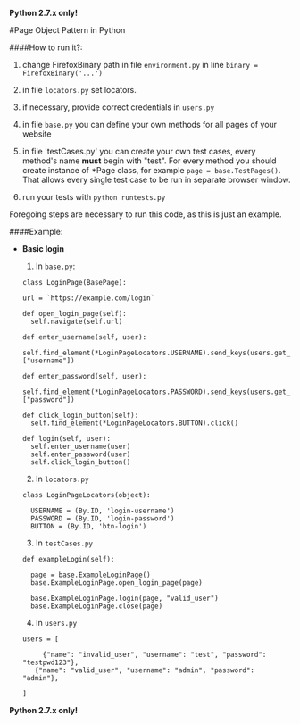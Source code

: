 **Python 2.7.x only!**

#Page Object Pattern in Python

####How to run it?:


1. change FirefoxBinary path in file `environment.py` in line `binary = FirefoxBinary('...')`

2. in file `locators.py` set locators.

3. if necessary, provide correct credentials in `users.py`

4. in file `base.py` you can define your own methods for all pages of your website

5. in file 'testCases.py' you can create your own test cases, every method's name **must** begin with "test".
   For every method you should create instance of \*Page class, for example `page = base.TestPages()`. That allows every single test case to be run in separate browser window.

6. run your tests with `python runtests.py`

Foregoing steps are necessary to run this code, as this is just an example.

####Example:

- **Basic login**
    1. In `base.py`:

    ```
    class LoginPage(BasePage):

    url = `https://example.com/login`

    def open_login_page(self):
      self.navigate(self.url)

    def enter_username(self, user):
      self.find_element(*LoginPageLocators.USERNAME).send_keys(users.get_user(user)["username"])

    def enter_password(self, user):
      self.find_element(*LoginPageLocators.PASSWORD).send_keys(users.get_user(user)["password"])

    def click_login_button(self):
      self.find_element(*LoginPageLocators.BUTTON).click()

    def login(self, user):
      self.enter_username(user)
      self.enter_password(user)
      self.click_login_button()
    ```

    2. In `locators.py`

    ```
    class LoginPageLocators(object):

      USERNAME = (By.ID, 'login-username')
      PASSWORD = (By.ID, 'login-password')
      BUTTON = (By.ID, 'btn-login')
    ```
    3. In `testCases.py`

    ```
    def exampleLogin(self):

      page = base.ExampleLoginPage()
      base.ExampleLoginPage.open_login_page(page)

      base.ExampleLoginPage.login(page, "valid_user")
      base.ExampleLoginPage.close(page)
    ```

    4. In `users.py`

    ```
    users = [

	     {"name": "invalid_user", "username": "test", "password": "testpwd123"},
       {"name": "valid_user", "username": "admin", "password": "admin"},

    ]

    ```


**Python 2.7.x only!**
